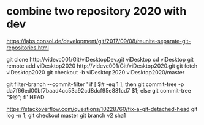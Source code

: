
# combine two repository 2020 with dev
https://labs.consol.de/development/git/2017/09/08/reunite-separate-git-repositories.html

git clone http://videvc001/Git/viDesktopDev.git viDesktop
cd viDesktop
git remote add viDesktop2020 http://videvc001/Git/viDesktop2020.git
git fetch viDesktop2020
git checkout -b viDesktop2020 viDesktop2020/master

git filter-branch --commit-filter '
if [ $# -eq 1 ]; then
git commit-tree -p da7f66ed00bf7baad4cc53a92cd8dcf95e881cd7 $1;
else
git commit-tree "$@";
fi' HEAD

https://stackoverflow.com/questions/10228760/fix-a-git-detached-head
git log -n 1;
git checkout master 
git branch v2 sha1   



